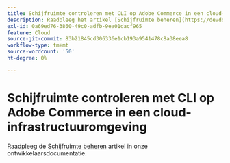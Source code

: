 ```yaml
---
title: Schijfruimte controleren met CLI op Adobe Commerce in een cloud-infrastructuuromgeving
description: Raadpleeg het artikel [Schijfruimte beheren](https://devdocs.magento.com/guides/v2.3/cloud/project/manage-disk-space.html) in de documentatie voor ontwikkelaars.
exl-id: 0a69ed76-3860-49c0-adfb-9ea01dacf965
feature: Cloud
source-git-commit: 83b21845cd306336e1cb193a9541478c8a38eea8
workflow-type: tm+mt
source-wordcount: '50'
ht-degree: 0%

---
```


# Schijfruimte controleren met CLI op Adobe Commerce in een cloud-infrastructuuromgeving

Raadpleeg de [Schijfruimte beheren](https://devdocs.magento.com/guides/v2.3/cloud/project/manage-disk-space.html) artikel in onze ontwikkelaarsdocumentatie.

